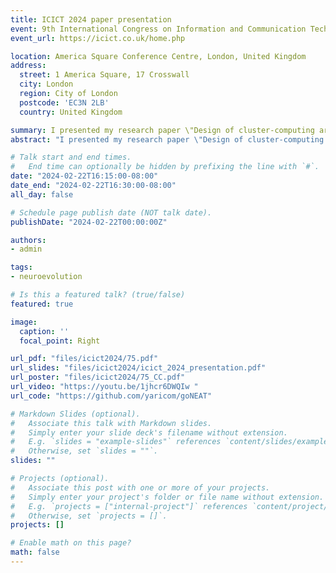 ```yaml
---
title: ICICT 2024 paper presentation
event: 9th International Congress on Information and Communication Technology, London, United Kingdom
event_url: https://icict.co.uk/home.php

location: America Square Conference Centre, London, United Kingdom
address:
  street: 1 America Square, 17 Crosswall
  city: London
  region: City of London
  postcode: 'EC3N 2LB'
  country: United Kingdom

summary: I presented my research paper \"Design of cluster-computing architecture to improve training speed of the Neuroevolution algorithm\"
abstract: "I presented my research paper \"Design of cluster-computing architecture to improve training speed of the Neuroevolution algorithm\" at 9th International Congress on Information and Communication Technology, that was held at February 19-22, 2024 in London, United Kingdom."

# Talk start and end times.
#   End time can optionally be hidden by prefixing the line with `#`.
date: "2024-02-22T16:15:00-08:00"
date_end: "2024-02-22T16:30:00-08:00"
all_day: false

# Schedule page publish date (NOT talk date).
publishDate: "2024-02-22T00:00:00Z"

authors: 
- admin

tags:
- neuroevolution

# Is this a featured talk? (true/false)
featured: true

image:
  caption: ''
  focal_point: Right

url_pdf: "files/icict2024/75.pdf"
url_slides: "files/icict2024/icict_2024_presentation.pdf"
url_poster: "files/icict2024/75_CC.pdf"
url_video: "https://youtu.be/1jhcr6DWQIw "
url_code: "https://github.com/yaricom/goNEAT"

# Markdown Slides (optional).
#   Associate this talk with Markdown slides.
#   Simply enter your slide deck's filename without extension.
#   E.g. `slides = "example-slides"` references `content/slides/example-slides.md`.
#   Otherwise, set `slides = ""`.
slides: ""

# Projects (optional).
#   Associate this post with one or more of your projects.
#   Simply enter your project's folder or file name without extension.
#   E.g. `projects = ["internal-project"]` references `content/project/deep-learning/index.md`.
#   Otherwise, set `projects = []`.
projects: []

# Enable math on this page?
math: false
---
```

